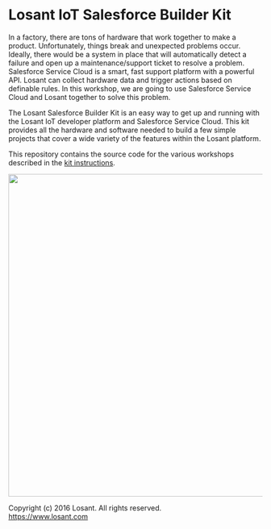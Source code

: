 # Losant IoT Salesforce Builder Kit

In a factory, there are tons of hardware that work together to make a product. Unfortunately, things break and unexpected problems occur. Ideally, there would be a system in place that will automatically detect a failure and open up a maintenance/support ticket to resolve a problem. Salesforce Service Cloud is a smart, fast support platform with a powerful API. Losant can collect hardware data and trigger actions based on definable rules. In this workshop, we are going to use Salesforce Service Cloud and Losant together to solve this problem.

The Losant Salesforce Builder Kit is an easy way to get up and running with the Losant IoT developer platform and Salesforce Service Cloud. This kit provides all the hardware and software needed to build a few simple projects that cover a wide variety of the features within the Losant platform.

This repository contains the source code for the various workshops described in the [kit instructions](https://www.losant.com/getting-started/losant-iot-dev-kits/builder-kit-salesforce/).

<img src="https://docs.losant.com/images/getting-started/losant-iot-dev-kits/builder-kit/builder-kit.jpg" style="width: 640px;" width="640">

Copyright (c) 2016 Losant. All rights reserved. <br />
https://www.losant.com
